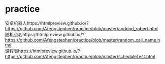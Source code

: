 # practice
安卓机器人https://htmlpreview.github.io/?https://github.com/Afengstephen/practice/blob/master/andriod_robert.html<br>
随机点名https://htmlpreview.github.io/?https://github.com/Afengstephen/practice/blob/master/random_call_name.html<br>
课程表https://htmlpreview.github.io/?https://github.com/Afengstephen/practice/blob/master/scheduleTest.html<br>
